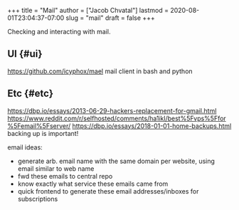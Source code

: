 +++
title = "Mail"
author = ["Jacob Chvatal"]
lastmod = 2020-08-01T23:04:37-07:00
slug = "mail"
draft = false
+++

Checking and interacting with mail.


## UI {#ui}

<https://github.com/icyphox/mael> mail client in bash and python


## Etc {#etc}

<https://dbp.io/essays/2013-06-29-hackers-replacement-for-gmail.html>
<https://www.reddit.com/r/selfhosted/comments/ha1ikl/best%5Fvps%5Ffor%5Femail%5Fserver/>
<https://dbp.io/essays/2018-01-01-home-backups.html> backing up is important!

email ideas:

-   generate arb. email name with the same domain per website, using email
    similar to web name
-   fwd these emails to central repo
-   know exactly what service these emails came from
-   quick frontend to generate these email addresses/inboxes for subscriptions
